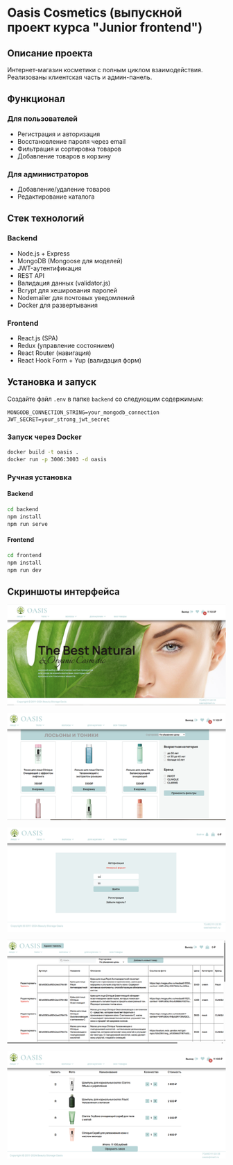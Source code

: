 # Oasis Cosmetics (выпускной проект курса "Junior frontend")

## Описание проекта

Интернет-магазин косметики с полным циклом взаимодействия. Реализованы клиентская часть и админ-панель.

## Функционал
### Для пользователей
- Регистрация и авторизация
- Восстановление пароля через email
- Фильтрация и сортировка товаров
- Добавление товаров в корзину


### Для администраторов
- Добавление/удаление товаров
- Редактирование каталога


## Стек технологий

### Backend
- Node.js + Express
- MongoDB (Mongoose для моделей)
- JWT-аутентификация
- REST API
- Валидация данных (validator.js)
- Bcrypt для хеширования паролей
- Nodemailer для почтовых уведомлений
- Docker для развертывания

### Frontend
- React.js (SPA)
- Redux (управление состоянием)
- React Router (навигация)
- React Hook Form + Yup (валидация форм)


## Установка и запуск

Создайте файл `.env` в папке `backend` со следующим содержимым:

```env
MONGODB_CONNECTION_STRING=your_mongodb_connection
JWT_SECRET=your_strong_jwt_secret
```

### Запуск через Docker

```bash
docker build -t oasis .
docker run -p 3006:3003 -d oasis   
```

### Ручная установка

#### Backend

```bash
cd backend
npm install
npm run serve
```

#### Frontend

```bash
cd frontend
npm install
npm run dev
```

## Скриншоты интерфейса

![Главная страница](oasis.PNG)

![Каталог](oasis5.PNG)

![Страница регистрации ](oasis2.PNG)

![Админ-панель](oasis3.PNG)

![Корзина](oasis4.PNG)
